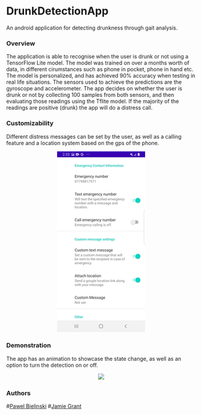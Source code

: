 # DrunkDetectionApp
An android application for detecting drunkness through gait analysis.

### Overview

The application is able to recognise when the user is drunk or not using a TensorFlow Lite model. The model was trained on over a months worth of data, in different cirumstances such as phone in pocket, phone in hand etc. The model is personalized, and has achieved 90% accuracy when testing in real life situations. The sensors used to achieve the predictions are the gyroscope and accelerometer. The app decides on whether the user is drunk or not by collecting 100 samples from both sensors, and then evaluating those readings using the Tflite model. If the majority of the readings are positive (drunk) the app will do a distress call.

### Customizability

Different distress messages can be set by the user, as well as a calling feature and a location system based on the gps of the phone.
<p align="center">
  <img src="https://github.com/plotep/DrunkDetectionApp/blob/main/DrunkDetection/gitimages/settings_pg1.jpg" />
</p>

### Demonstration
The app has an animation to showcase the state change, as well as an option to turn the detection on or off.

<p align="center">
  <img src="https://github.com/plotep/DrunkDetectionApp/blob/main/DrunkDetection/gitimages/demonstration.gif" />
</p>

### Authors

#[Pawel Bielinski](https://github.com/plotep)
#[Jamie Grant](https://github.com/James-C-G)
